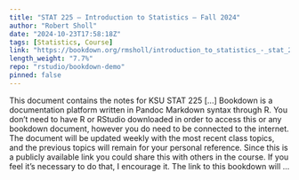 ```yaml
---
title: "STAT 225 – Introduction to Statistics – Fall 2024"
author: "Robert Sholl"
date: "2024-10-23T17:58:18Z"
tags: [Statistics, Course]
link: "https://bookdown.org/rmsholl/introduction_to_statistics_-_stat_225_-_fall_2024/"
length_weight: "7.7%"
repo: "rstudio/bookdown-demo"
pinned: false
---
```


This document contains the notes for KSU STAT 225 [...] Bookdown is a documentation platform written in Pandoc Markdown syntax through R. You don’t need to have R or RStudio downloaded in order to access this or any bookdown document, however you do need to be connected to the internet. The document will be updated weekly with the most recent class topics, and the previous topics will remain for your personal reference. Since this is a publicly available link you could share this with others in the course. If you feel it’s necessary to do that, I encourage it. The link to this bookdown will ...
